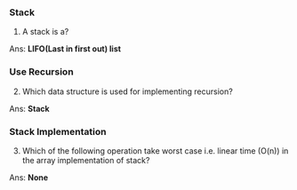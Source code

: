 ### Stack
1. A stack is a?

Ans: **LIFO(Last in first out) list**

### Use Recursion
2. Which data structure is used for implementing recursion?

Ans: **Stack**

### Stack Implementation
3. Which of the following operation take worst case i.e. linear time (O(n)) in the array implementation of stack?

Ans: **None**

